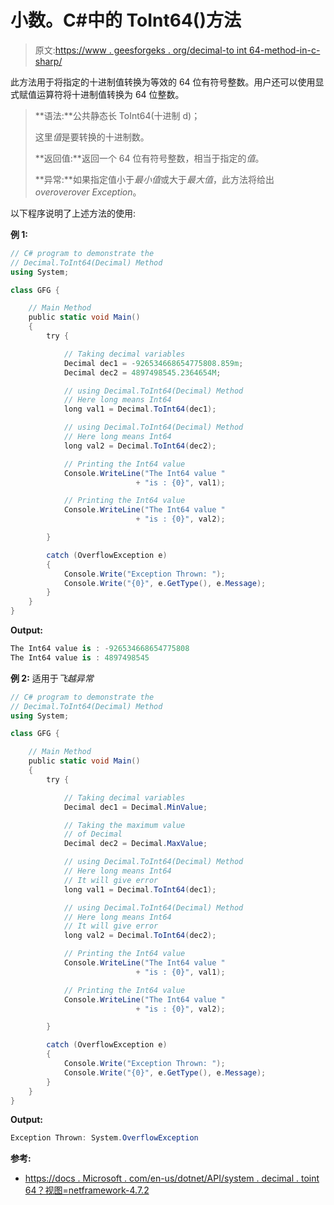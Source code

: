 # 小数。C#中的 ToInt64()方法

> 原文:[https://www . geesforgeks . org/decimal-to int 64-method-in-c-sharp/](https://www.geeksforgeeks.org/decimal-toint64-method-in-c-sharp/)

此方法用于将指定的十进制值转换为等效的 64 位有符号整数。用户还可以使用显式赋值运算符将十进制值转换为 64 位整数。

> **语法:**公共静态长 ToInt64(十进制 d)；
> 
> 这里*值*是要转换的十进制数。
> 
> **返回值:**返回一个 64 位有符号整数，相当于指定的*值*。
> 
> **异常:**如果指定值小于*最小值*或大于*最大值*，此方法将给出*overoverover Exception*。

以下程序说明了上述方法的使用:

**例 1:**

```cs
// C# program to demonstrate the
// Decimal.ToInt64(Decimal) Method
using System;

class GFG {

    // Main Method
    public static void Main()
    {
        try {

            // Taking decimal variables
            Decimal dec1 = -926534668654775808.859m;
            Decimal dec2 = 4897498545.2364654M;

            // using Decimal.ToInt64(Decimal) Method
            // Here long means Int64
            long val1 = Decimal.ToInt64(dec1);

            // using Decimal.ToInt64(Decimal) Method
            // Here long means Int64
            long val2 = Decimal.ToInt64(dec2);

            // Printing the Int64 value
            Console.WriteLine("The Int64 value "
                            + "is : {0}", val1);

            // Printing the Int64 value
            Console.WriteLine("The Int64 value "
                            + "is : {0}", val2);

        }

        catch (OverflowException e) 
        {
            Console.Write("Exception Thrown: ");
            Console.Write("{0}", e.GetType(), e.Message);
        }
    }
}
```

**Output:**

```cs
The Int64 value is : -926534668654775808
The Int64 value is : 4897498545

```

**例 2:** 适用于*飞越异常*

```cs
// C# program to demonstrate the
// Decimal.ToInt64(Decimal) Method
using System;

class GFG {

    // Main Method
    public static void Main()
    {
        try {

            // Taking decimal variables
            Decimal dec1 = Decimal.MinValue;

            // Taking the maximum value 
            // of Decimal
            Decimal dec2 = Decimal.MaxValue;

            // using Decimal.ToInt64(Decimal) Method
            // Here long means Int64
            // It will give error
            long val1 = Decimal.ToInt64(dec1);

            // using Decimal.ToInt64(Decimal) Method
            // Here long means Int64
            // It will give error
            long val2 = Decimal.ToInt64(dec2);

            // Printing the Int64 value
            Console.WriteLine("The Int64 value "
                            + "is : {0}", val1);

            // Printing the Int64 value
            Console.WriteLine("The Int64 value "
                            + "is : {0}", val2);

        }

        catch (OverflowException e) 
        {
            Console.Write("Exception Thrown: ");
            Console.Write("{0}", e.GetType(), e.Message);
        }
    }
}
```

**Output:**

```cs
Exception Thrown: System.OverflowException

```

**参考:**

*   [https://docs . Microsoft . com/en-us/dotnet/API/system . decimal . toint 64？视图=netframework-4.7.2](https://docs.microsoft.com/en-us/dotnet/api/system.decimal.toint64?view=netframework-4.7.2)